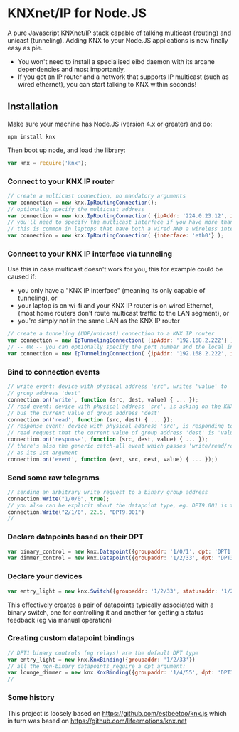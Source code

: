 # KNXnet/IP for Node.JS
A pure Javascript KNXnet/IP stack capable of talking multicast (routing) and unicast (tunneling). Adding KNX to your Node.JS applications is now finally easy as pie.
- You won't need to install a specialised eibd daemon with its arcane dependencies  and most importantly,
- If you got an IP router and a network that supports IP multicast (such as wired ethernet), you can start talking to KNX within seconds!

## Installation
Make sure your machine has Node.JS (version 4.x or greater) and do:

`npm install knx`


Then boot up node, and load the library:
```js
var knx = require('knx');
```


### Connect to your KNX IP router

```js
// create a multicast connection, no mandatory arguments
var connection = new knx.IpRoutingConnection();
// optionally specify the multicast address
var connection = new knx.IpRoutingConnection( {ipAddr: '224.0.23.12', ipPort: 3671} );
// you'll need to specify the multicast interface if you have more than one interface
// this is common in laptops that have both a wired AND a wireless interface
var connection = new knx.IpRoutingConnection( {interface: 'eth0'} );
```

### Connect to your KNX IP interface via tunneling

Use this in case multicast doesn't work for you, this for example could be caused if:
- you only have a "KNX IP Interface" (meaning its only capable of tunneling), or
- your laptop is on wi-fi and your KNX IP router is on wired Ethernet, (most home routers don't route multicast traffic to the LAN segment), or
- you're simply not in the same LAN as the KNX IP router

```js
// create a tunneling (UDP/unicast) connection to a KNX IP router
var connection = new IpTunnelingConnection( {ipAddr: '192.168.2.222'} );
// -- OR -- you can optionally specify the port number and the local interface:
var connection = new IpTunnelingConnection( {ipAddr: '192.168.2.222', ipPort: 3671, interface: 'eth0'} );
```

### Bind to connection events

```js
// write event: device with physical address 'src', writes 'value' to
// group address 'dest'
connection.on('write', function (src, dest, value) { ... });
// read event: device with physical address 'src', is asking on the KNX
// bus the current value of group address 'dest'
connection.on('read', function (src, dest) { ... });
// response event: device with physical address 'src', is responding to a
// read request that the current value of group address 'dest' is 'value'
connection.on('response', function (src, dest, value) { ... });
// there's also the generic catch-all event which passes 'write/read/response'
// as its 1st argument
connection.on('event', function (evt, src, dest, value) { ... });)
```

### Send some raw telegrams

```js
// sending an arbitrary write request to a binary group address
connection.Write("1/0/0", true);
// you also can be explicit about the datapoint type, eg. DPT9.001 is temperature
connection.Write("2/1/0", 22.5, "DPT9.001")
//
```

### Declare datapoints based on their DPT

```js
var binary_control = new knx.Datapoint({groupaddr: '1/0/1', dpt: 'DPT1.001'});
var dimmer_control = new knx.Datapoint({groupaddr: '1/2/33', dpt: 'DPT3.007'});
```

### Declare your devices
```js
var entry_light = new knx.Switch({groupaddr: '1/2/33', statusaddr: '1/2/133'});
```
This effectively creates a pair of datapoints typically associated with a binary
switch, one for controlling it and another for getting a status feedback (eg via
manual operation)

### Creating custom datapoint bindings

```js
// DPT1 binary controls (eg relays) are the default DPT type
var entry_light = new knx.KnxBinding({groupaddr: '1/2/33'})
// all the non-binary datapoints require a dpt argument:
var lounge_dimmer = new knx.KnxBinding({groupaddr: '1/4/55', dpt: 'DPT3.007'})
//
```


### Some history

This project is loosely based on  https://github.com/estbeetoo/knx.js
which in turn was based on https://github.com/lifeemotions/knx.net
